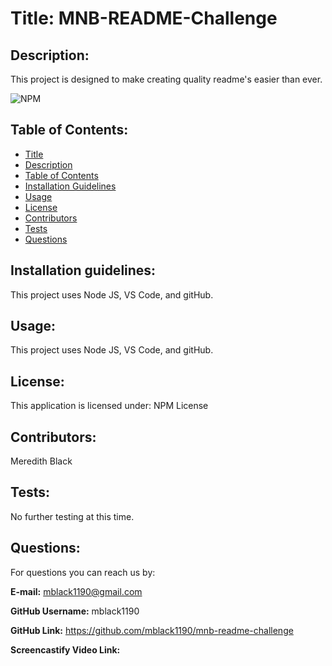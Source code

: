 # Title: MNB-README-Challenge

## Description: 
    
This project is designed to make creating quality readme's easier than ever.

![NPM](https://img.shields.io/npm/l/inquirer)

## Table of Contents: 
* [Title](#title)
* [Description](#description)
* [Table of Contents](#table-of-contents)
* [Installation Guidelines](#installation-guidelines)
* [Usage](#usage)
* [License](#license)
* [Contributors](#contributors)
* [Tests](#tests)
* [Questions](#questions)
            
## Installation guidelines: 

This project uses Node JS, VS Code, and gitHub.

## Usage: 

This project uses Node JS, VS Code, and gitHub.
            
## License:

This application is licensed under: NPM License
            
## Contributors: 

Meredith Black
            
## Tests:

No further testing at this time.
            
## Questions: 

For questions you can reach us by:

**E-mail:** mblack1190@gmail.com

**GitHub Username:** mblack1190

**GitHub Link:** https://github.com/mblack1190/mnb-readme-challenge

**Screencastify Video Link:** 

            
  